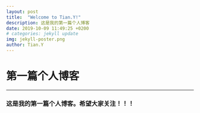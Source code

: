 ```yaml
---
layout: post
title:  "Welcome to Tian.Y!"
description: 这是我的第一篇个人博客
date: 2019-10-09 11:49:25 +0200
# categories: jekyll update
img: jekyll-poster.png
author: Tian.Y
---
```


# 第一篇个人博客

--- 

### 这是我的第一篇个人博客。希望大家关注！！！